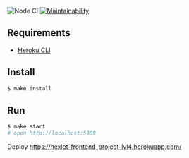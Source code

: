 ![Node CI](https://github.com/irestone/frontend-project-lvl4/workflows/Node%20CI/badge.svg) [![Maintainability](https://api.codeclimate.com/v1/badges/92e15718e4197f8da373/maintainability)](https://codeclimate.com/github/irestone/frontend-project-lvl4/maintainability)

## Requirements

* [Heroku CLI](https://devcenter.heroku.com/articles/heroku-cli)

## Install

```sh
$ make install
```

## Run

```sh
$ make start
# open http://localhost:5000
```

Deploy https://hexlet-frontend-project-lvl4.herokuapp.com/
